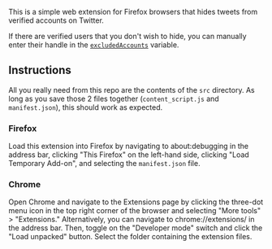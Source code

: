 This is a simple web extension for Firefox browsers that hides tweets from verified accounts on Twitter.

If there are verified users that you don't wish to hide, you can manually enter their handle in the [`excludedAccounts`](https://github.com/Edinunzio/htb/blob/main/content_script.js#L2) variable.

## Instructions
All you really need from this repo are the contents of the `src` directory. As long as you save those 2 files together (`content_script.js` and `manifest.json`), this should work as expected.

### Firefox
 Load this extension into Firefox by navigating to about:debugging in the address bar, clicking "This Firefox" on the left-hand side, clicking "Load Temporary Add-on", and selecting the  `manifest.json` file. 

### Chrome
Open Chrome and navigate to the Extensions page by clicking the three-dot menu icon in the top right corner of the browser and selecting "More tools" > "Extensions." Alternatively, you can navigate to chrome://extensions/ in the address bar. Then, toggle on the "Developer mode" switch and click the "Load unpacked" button. Select the folder containing the extension files.
